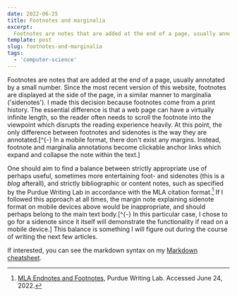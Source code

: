 ```yaml
---
date: 2022-06-25
title: Footnotes and marginalia
excerpt:
  Footnotes are notes that are added at the end of a page, usually annotated by a small number. Since the most recent version of this website, footnotes are displayed at the side of the page, in a similar manner to marginalia ('sidenotes'). This article gives a short overview on the possible functionality on this website.
template: post
slug: footnotes-and-marginalia
tags:
  - 'computer-science'
---
```


Footnotes are notes that are added at the end of a page, usually annotated by a small number. Since the most recent version of this website, footnotes are displayed at the side of the page, in a similar manner to marginalia ('sidenotes'). I made this decision because footnotes come from a print history. The essential difference is that a web page can have a virtually infinite length, so the reader often needs to scroll the footnote into the viewpoint which disrupts the reading experience heavily. At this point, the only difference between footnotes and sidenotes is the way they are annotated.[^{-} In a mobile format, there don't exist any margins. Instead, footnote and marginalia annotations become clickable anchor links which expand and collapse the note within the text.]

One should aim to find a balance between strictly appropriate use of perhaps useful, sometimes more entertaining foot- and sidenotes (this is a *blog* afterall), and strictly bibliographic or content notes, such as specified by the Purdue Writing Lab in accordance with the MLA citation format.[^fn_mla] If I followed this approach at all times, the margin note explaining sidenote format on mobile devices above would be inappropriate, and should perhaps belong to the main text body.[^{-} In this particular case, I chose to go for a sidenote since it itself will demonstrate the functionality if read on a mobile device.]  This balance is something I will figure out during the course of writing the next few articles.

<!-- I further discuss footnotes and marginalia in my article about [Hierarchies in text](/hierarchies-in-text). -->
If interested, you can see the markdown syntax on my [Markdown cheatsheet](/markdown#footnotes-and-marginalia).

[^fn_mla]: [MLA Endnotes and Footnotes](https://owl.purdue.edu/owl/research_and_citation/mla_style/mla_formatting_and_style_guide/mla_endnotes_and_footnotes.html), Purdue Writing Lab. Accessed June 24, 2022.